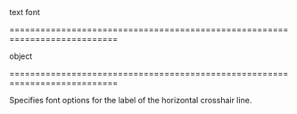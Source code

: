 <!--**
/*-------------------------------------------
    Auto-generated file. Do not modify.
-------------------------------------------

**-->
<!--d-->text font<!--/d-->
===========================================================================
<!--type-->object<!--/type-->
===========================================================================

<!--shortDescription-->
Specifies font options for the label of the horizontal crosshair line.
<!--/shortDescription-->

<!--fullDescription-->

<!--/fullDescription-->